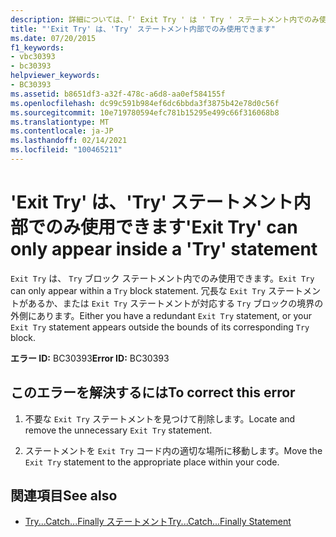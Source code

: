```yaml
---
description: 詳細については、「' Exit Try ' は ' Try ' ステートメント内でのみ使用できます」を参照してください。
title: "'Exit Try' は、'Try' ステートメント内部でのみ使用できます"
ms.date: 07/20/2015
f1_keywords:
- vbc30393
- bc30393
helpviewer_keywords:
- BC30393
ms.assetid: b8651df3-a32f-478c-a6d8-aa0ef584155f
ms.openlocfilehash: dc99c591b984ef6dc6bbda3f3875b42e78d0c56f
ms.sourcegitcommit: 10e719780594efc781b15295e499c66f316068b8
ms.translationtype: MT
ms.contentlocale: ja-JP
ms.lasthandoff: 02/14/2021
ms.locfileid: "100465211"
---
```

# <a name="exit-try-can-only-appear-inside-a-try-statement"></a><span data-ttu-id="2a8d2-103">'Exit Try' は、'Try' ステートメント内部でのみ使用できます</span><span class="sxs-lookup"><span data-stu-id="2a8d2-103">'Exit Try' can only appear inside a 'Try' statement</span></span>

<span data-ttu-id="2a8d2-104">`Exit Try` は、 `Try` ブロック ステートメント内でのみ使用できます。</span><span class="sxs-lookup"><span data-stu-id="2a8d2-104">`Exit Try` can only appear within a `Try` block statement.</span></span> <span data-ttu-id="2a8d2-105">冗長な `Exit Try` ステートメントがあるか、または `Exit Try` ステートメントが対応する `Try` ブロックの境界の外側にあります。</span><span class="sxs-lookup"><span data-stu-id="2a8d2-105">Either you have a redundant `Exit Try` statement, or your `Exit Try` statement appears outside the bounds of its corresponding `Try` block.</span></span>  
  
 <span data-ttu-id="2a8d2-106">**エラー ID:** BC30393</span><span class="sxs-lookup"><span data-stu-id="2a8d2-106">**Error ID:** BC30393</span></span>  
  
## <a name="to-correct-this-error"></a><span data-ttu-id="2a8d2-107">このエラーを解決するには</span><span class="sxs-lookup"><span data-stu-id="2a8d2-107">To correct this error</span></span>  
  
1. <span data-ttu-id="2a8d2-108">不要な `Exit Try` ステートメントを見つけて削除します。</span><span class="sxs-lookup"><span data-stu-id="2a8d2-108">Locate and remove the unnecessary `Exit Try` statement.</span></span>  
  
2. <span data-ttu-id="2a8d2-109">ステートメントを `Exit Try` コード内の適切な場所に移動します。</span><span class="sxs-lookup"><span data-stu-id="2a8d2-109">Move the `Exit Try` statement to the appropriate place within your code.</span></span>  
  
## <a name="see-also"></a><span data-ttu-id="2a8d2-110">関連項目</span><span class="sxs-lookup"><span data-stu-id="2a8d2-110">See also</span></span>

- [<span data-ttu-id="2a8d2-111">Try...Catch...Finally ステートメント</span><span class="sxs-lookup"><span data-stu-id="2a8d2-111">Try...Catch...Finally Statement</span></span>](../language-reference/statements/try-catch-finally-statement.md)
